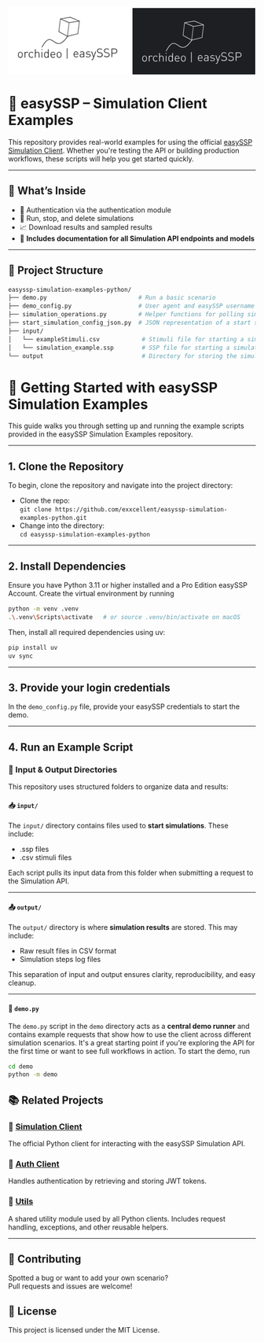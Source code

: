![easyssp-logo-light](https://raw.githubusercontent.com/exxcellent/easyssp-auth-client-python/refs/heads/master/images/logo-light.png#gh-light-mode-only)
![easyssp-logo-dark](https://raw.githubusercontent.com/exxcellent/easyssp-auth-client-python/refs/heads/master/images/logo-dark.png#gh-dark-mode-only)

# 📘 easySSP – Simulation Client Examples

This repository provides real-world examples for using the
official [easySSP Simulation Client](https://github.com/exxcellent/easyssp-simulation-client-python). Whether you're
testing the
API or building production workflows, these scripts will help you get started quickly.

---

## 🎯 What’s Inside

- 🔐 Authentication via the authentication module
- 🧪 Run, stop, and delete simulations
- 📈 Download results and sampled results
- 📘 **Includes documentation for all Simulation API endpoints and models**

---

## 📁 Project Structure

```bash
easyssp-simulation-examples-python/
├── demo.py                          # Run a basic scenario
├── demo_config.py                   # User agent and easySSP username and password config.
├── simulation_operations.py         # Helper functions for polling simulation status, downloading results, etc.
├── start_simulation_config_json.py  # JSON representation of a start simulation configuration
├── input/
│   └── exampleStimuli.csv            # Stimuli file for starting a simulation
│   └── simulation_example.ssp        # SSP file for starting a simulation
└── output                            # Directory for storing the simulation runs results and simulation steps logs.
```

# 🚀 Getting Started with easySSP Simulation Examples

This guide walks you through setting up and running the example scripts provided in the easySSP Simulation Examples
repository.

---

## 1. Clone the Repository

To begin, clone the repository and navigate into the project directory:

- Clone the repo:  
  `git clone https://github.com/exxcellent/easyssp-simulation-examples-python.git`
- Change into the directory:  
  `cd easyssp-simulation-examples-python`

---

## 2. Install Dependencies

Ensure you have Python 3.11 or higher installed and a Pro Edition easySSP Account.
Create the virtual environment by running

```bash
python -m venv .venv
.\.venv\Scripts\activate   # or source .venv/bin/activate on macOS
```

Then, install all required dependencies using uv:

```bash
pip install uv
uv sync
```

---

## 3. Provide your login credentials

In the `demo_config.py` file, provide your easySSP credentials to start the demo.

---

## 4. Run an Example Script

### 📂 Input & Output Directories

This repository uses structured folders to organize data and results:

#### 📥 `input/`

The `input/` directory contains files used to **start simulations**. These include:

- .ssp files
- .csv stimuli files

Each script pulls its input data from this folder when submitting a request to the Simulation API.

---

#### 📤 `output/`

The `output/` directory is where **simulation results** are stored. This may include:

- Raw result files in CSV format
- Simulation steps log files

This separation of input and output ensures clarity, reproducibility, and easy cleanup.

---

#### 🧪 `demo.py`

The `demo.py` script in the `demo` directory acts as a **central demo runner** and contains example requests that show
how to use the client
across different simulation scenarios. It's a great starting point if you're exploring the API for the first time or
want to see full workflows in action.
To start the demo, run

```bash
cd demo
python -m demo
```

## 📚 Related Projects

### 🧠 [**Simulation Client**](https://github.com/exxcellent/easyssp-simulation-client-python)

The official Python client for interacting with the easySSP Simulation API.

### 🔐 [**Auth Client**](https://github.com/exxcellent/easyssp-auth-client-python)

Handles authentication by retrieving and storing JWT tokens.

### 🧰 [**Utils**](https://github.com/exxcellent/easyssp-python-clients-util)

A shared utility module used by all Python clients. Includes request handling, exceptions, and other reusable helpers.

---

## 🤝 Contributing

Spotted a bug or want to add your own scenario?  
Pull requests and issues are welcome!

## 📄 License

This project is licensed under the MIT License.
